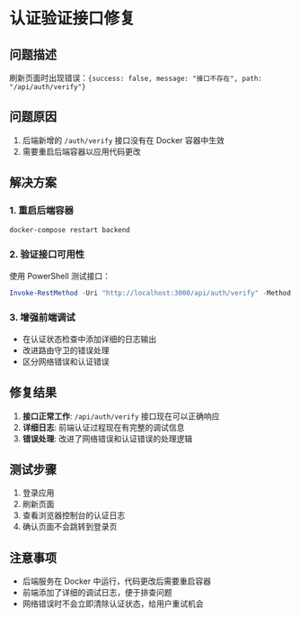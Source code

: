 # 认证验证接口修复

## 问题描述

刷新页面时出现错误：`{success: false, message: "接口不存在", path: "/api/auth/verify"}`

## 问题原因

1. 后端新增的 `/auth/verify` 接口没有在 Docker 容器中生效
2. 需要重启后端容器以应用代码更改

## 解决方案

### 1. 重启后端容器
```bash
docker-compose restart backend
```

### 2. 验证接口可用性
使用 PowerShell 测试接口：
```powershell
Invoke-RestMethod -Uri "http://localhost:3000/api/auth/verify" -Method GET -Headers @{"Authorization"="Bearer test-token-123456789"}
```

### 3. 增强前端调试
- 在认证状态检查中添加详细的日志输出
- 改进路由守卫的错误处理
- 区分网络错误和认证错误

## 修复结果

1. **接口正常工作**: `/api/auth/verify` 接口现在可以正确响应
2. **详细日志**: 前端认证过程现在有完整的调试信息
3. **错误处理**: 改进了网络错误和认证错误的处理逻辑

## 测试步骤

1. 登录应用
2. 刷新页面
3. 查看浏览器控制台的认证日志
4. 确认页面不会跳转到登录页

## 注意事项

- 后端服务在 Docker 中运行，代码更改后需要重启容器
- 前端添加了详细的调试日志，便于排查问题
- 网络错误时不会立即清除认证状态，给用户重试机会